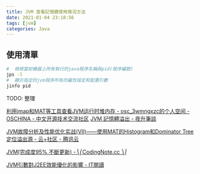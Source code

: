 ```yaml
---
title: JVM 查看記憶體使用情況方法
date: 2021-01-04 23:18:56
tags: [jvm]
categories: Java
---
```




<!--more-->

## 使用清單

```bash
#  檢視當前機器上所有執行的java程序名稱與pid(程序編號)
jps -l
#  顯示指定的jvm程序所有的屬性設定和配置引數
jinfo pid
```

TODO: 整理

[利用jmap和MAT等工具查看JVM运行时堆内存 - osc_3wmngxzc的个人空间 - OSCHINA - 中文开源技术交流社区](https://my.oschina.net/u/4416802/blog/3845052)
[JVM 記憶體溢出 - 夜升筆談](https://blog.yosheng.tw/jvm-out-of-memory)

[JVM故障分析及性能优化实战(VII)——使用MAT的Histogram和Dominator Tree定位溢出源 - 云+社区 - 腾讯云](https://cloud.tencent.com/developer/article/1518274)

[JVM(完成度95%,不斷更新) - ⎝⎛CodingNote.cc ⎞⎠](https://codingnote.cc/zh-tw/p/152324/)

[JVM引數對J2EE效能優化的影響 - IT閱讀](https://www.itread01.com/p/580598.html)
